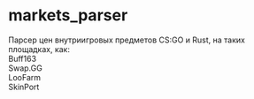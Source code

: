# markets_parser
Парсер цен внутриигровых предметов CS:GO и Rust, на таких площадках, как:  
Buff163  
Swap.GG  
LooFarm  
SkinPort
